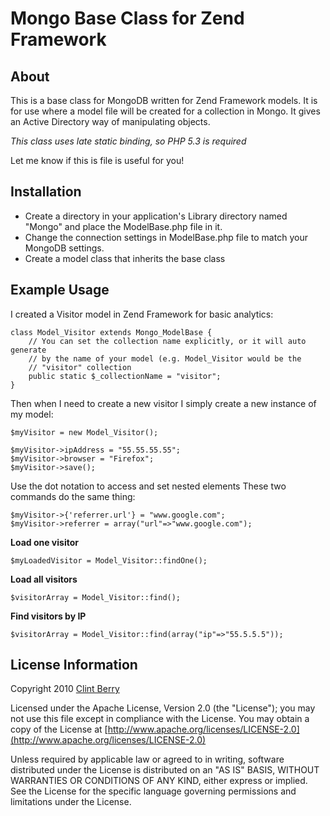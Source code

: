 Mongo Base Class for Zend Framework
===================================

About
-----

This is a base class for MongoDB written for Zend Framework models. It is for
use where a model file will be created for a collection in Mongo. It gives an
Active Directory way of manipulating objects.

_This class uses late static binding, so PHP 5.3 is required_

Let me know if this is file is useful for you! 

Installation
------------
* Create a directory in your application's Library directory named "Mongo" and place the ModelBase.php file in it.
* Change the connection settings in ModelBase.php file to match your MongoDB settings.
* Create a model class that inherits the base class

Example Usage
-------------
I created a Visitor model in Zend Framework for basic analytics:

    class Model_Visitor extends Mongo_ModelBase {
        // You can set the collection name explicitly, or it will auto generate 
        // by the name of your model (e.g. Model_Visitor would be the 
        // "visitor" collection
        public static $_collectionName = "visitor";
    }

Then when I need to create a new visitor I simply create a new instance 
of my model:

    $myVisitor = new Model_Visitor();
    
    $myVisitor->ipAddress = "55.55.55.55";
    $myVisitor->browser = "Firefox";
    $myVisitor->save();


Use the dot notation to access and set nested elements
These two commands do the same thing:

    $myVisitor->{'referrer.url'} = "www.google.com";
    $myVisitor->referrer = array("url"=>"www.google.com");
   
   
__Load one visitor__

    $myLoadedVisitor = Model_Visitor::findOne();


__Load all visitors__

    $visitorArray = Model_Visitor::find();


__Find visitors by IP__

    $visitorArray = Model_Visitor::find(array("ip"=>"55.5.5.5"));

License Information
-------------------

Copyright 2010 [Clint Berry](http://clintberry.com)

Licensed under the Apache License, Version 2.0 (the "License");
you may not use this file except in compliance with the License.
You may obtain a copy of the License at [http://www.apache.org/licenses/LICENSE-2.0](http://www.apache.org/licenses/LICENSE-2.0)

Unless required by applicable law or agreed to in writing, software
distributed under the License is distributed on an "AS IS" BASIS,
WITHOUT WARRANTIES OR CONDITIONS OF ANY KIND, either express or implied.
See the License for the specific language governing permissions and
limitations under the License.
   
   
